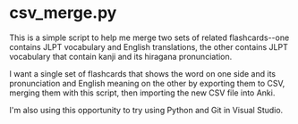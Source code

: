 csv_merge.py
============

This is a simple script to help me merge two sets of related flashcards--one
contains JLPT vocabulary and English translations, the other contains JLPT
vocabulary that contain kanji and its hiragana pronunciation.

I want a single set of flashcards that shows the word on one side and its
pronunciation and English meaning on the other by exporting them to CSV,
merging them with this script, then importing the new CSV file into Anki.

I'm also using this opportunity to try using Python and Git in Visual Studio.